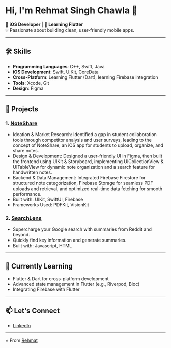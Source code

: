# Hi, I'm Rehmat Singh Chawla 👋

🚀 **iOS Developer** | 🌱 **Learning Flutter**  
💡 Passionate about building clean, user-friendly mobile apps.

---

## 🛠️ Skills

- **Programming Languages**: C++, Swift, Java
- **iOS Development**: Swift, UIKit, CoreData
- **Cross-Platform**: Learning Flutter (Dart), learning Firebase integration
- **Tools**: Xcode, Git
- **Design**: Figma

---

## 📱 Projects

### 1. [NoteShare](https://github.com/rhmt80/NoteShare)
- Ideation & Market Research: Identified a gap in student collaboration tools through competitor analysis and user surveys, leading to the concept of NoteShare, an iOS app for students to upload, organize, and share notes.
- Design & Development: Designed a user-friendly UI in Figma, then built the frontend using UIKit & Storyboard, implementing UICollectionView & UITableView for dynamic note organization and a search feature for handwritten notes.
- Backend & Data Management: Integrated Firebase Firestore for structured note categorization, Firebase Storage for seamless PDF uploads and retrieval, and optimized real-time data fetching for smooth performance.
- Built with: UIKit, SwiftUI, Firebase
- Frameworks Used: PDFKit, VisionKit


  
### 2. [SearchLens](https://github.com/rhmt80/SearchLens)
- Supercharge your Google search with summaries from Reddit and beyond.
- Quickly find key information and generate summaries.
- Built with: Javascript, HTML

---

## 🌱 Currently Learning

- Flutter & Dart for cross-platform development
- Advanced state management in Flutter (e.g., Riverpod, Bloc)
- Integrating Firebase with Flutter

---

## 📫 Let's Connect

- [LinkedIn](https://linkedin.com/in/rhmt80)


---

⭐️ From [Rehmat](https://github.com/rhmt80)
